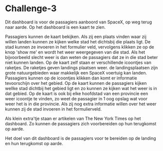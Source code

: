 # Challenge-3

Dit dashboard is voor de passagiers aanboord van SpaceX, op weg terug naar aarde. Op het dashboard is een kaart te zien.

Passagiers kunnen de kaart bekijken. Als zij een plaats vinden waar zij willen landen kunnen ze kijken welke stad het dichtsbij die plaats ligt. De stad kunnen ze invoeren in het formulier veld, vervolgens klikken ze op de knop 'show me' en wordt het weer weergegeven van die stad. Als het bijvoorbeeld slecht weer is dan weten de passagiers dat ze in die stad beter niet kunnen landen. Op de kaart zelf staan er verschillende icoontjes van raketjes. De raketjes geven landings plaatsen weer. de landingsplaatsen zijn grote natuurgebieden waar makkelijk een SpaceX voertuig kan landen. Passagiers kunnen op de icoontjes klikken dan komt er informatie tevoorschijn over het gebied. Op de kaart kunnen de passagiers kijken wellke stad dichtbij het gebied ligt en zo kunnen ze kijken wat het weer is in dat gebied. Op de kaart is ook bij elke hoofdstad van een provincie een weer icoontje te vinden, zo weet de passagier in 1 oog opslag wat voor weer het is in die provincie. Als zij nog extra informatie willen over het weer kunnen zij de stad invoeren in het formulierveld.

Als klein extra'tje staan er artikelen van The New York Times op het dashboard. Zo kunnen de passagiers zich voorbereiden op hun terugkomst op aarde. 

Het doel van dit dashboard is de passagiers voor te bereiden op de landing en hun terugkomst op aarde.
